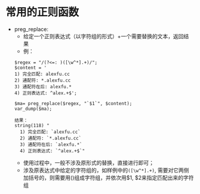 # 常用的正则函数

- preg_replace:
    - 给定一个正则表达式（以字符组的形式）+一个需要替换的文本，返回结果
    - 例：
    ```lang=php
    $regex = "/(?<=: )([\w^*].+)/";
    $content = '
    1) 完全匹配: alexfu.cc
    2) 通配符: *.alexfu.cc
    3) 通配符在后: alexfu.*
    4) 正则表达式: ^alex.+$';
    
    $ma= preg_replace($regex, "`$1`", $content);
    var_dump($ma);
    
    结果：
    string(118) "
      1) 完全匹配: `alexfu.cc`
      2) 通配符: `*.alexfu.cc`
      3) 通配符在后: `alexfu.*`
      4) 正则表达式: `^alex.+$`"
    ```
    - 使用过程中，一般不涉及原形式的替换，直接进行即可；
    - 涉及原表达式中给定的字符组的，如样例中的`([\w^*].+)`, 需要对它两侧加括号的，则需要用()组成字符组，并依次用$1, $2来指定匹配出来的字符组